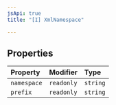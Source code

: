 ```yaml
---
jsApi: true
title: "[I] XmlNamespace"

---
```

## Properties

| Property | Modifier | Type |
| :------ | :------ | :------ |
| `namespace` | `readonly` | `string` |
| `prefix` | `readonly` | `string` |

